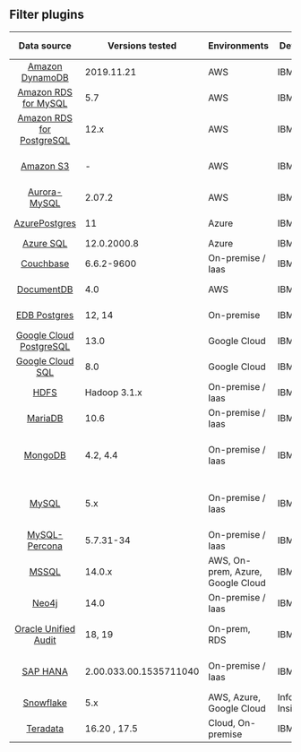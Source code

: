 ## Filter plugins

|                                             Data source                                             | Versions tested       | Environments                       | Developer            | Supported inputs               |                                                                                                                                                                                                                                                                                                                                                                                                                                                                                                                                                                                       Download                                                                                                                                                                                                                                                                                                                                                                                                                                                                                                                                                                                       |
|:---------------------------------------------------------------------------------------------------:|-----------------------|------------------------------------| -------------------- | ------------------------------ |:------------------------------------------------------------------------------------------------------------------------------------------------------------------------------------------------------------------------------------------------------------------------------------------------------------------------------------------------------------------------------------------------------------------------------------------------------------------------------------------------------------------------------------------------------------------------------------------------------------------------------------------------------------------------------------------------------------------------------------------------------------------------------------------------------------------------------------------------------------------------------------------------------------------------------------------------------------------------------------------------------------------------------------------------------------------------------------------------------------------------------------------------------------------------------------:|
|           [Amazon DynamoDB](../filter-plugin/logstash-filter-dynamodb-guardium/README.md)           | 2019.11.21            | AWS                                | IBM                  | CloudWatch (pull)              | [GDP](../filter-plugin/logstash-filter-dynamodb-guardium/DynamodbOverCloudwatchPackage/DynamoDB) \ [GI](https://github.com/IBM/universal-connectors/releases/download/v1.2.0/DynamodbOverCloudwatchPackage.zip)                                                                                                                                                                                                                                           |
|        [Amazon RDS for MySQL](../filter-plugin/logstash-filter-mysql-aws-guardium/README.md)        | 5.7                   | AWS                                | IBM                  | CloudWatch (pull)              | [GDP](../filter-plugin/logstash-filter-mysql-aws-guardium/MysqlOverCloudwatchLogsPackage/MySQL) \ [GI](https://github.com/IBM/universal-connectors/releases/download/v1.2.0/MysqlOverCloudwatchLogsPackage.zip)                                                                                                                                                                                                                                                                       
|      [Amazon RDS for PostgreSQL](../filter-plugin/logstash-filter-postgres-guardium/README.md)      | 12.x                  | AWS                                | IBM                  | CloudWatch (pull)              | [GDP](../filter-plugin/logstash-filter-postgres-guardium/PostgresOverCloudWatchPackage/Postgres) \ [GI](https://github.com/IBM/universal-connectors/releases/download/v1.2.0/PostgresOverCloudWatchPackage.zip)                                                                                                                                                                                                                                                                                                    
|                 [Amazon S3](../filter-plugin/logstash-filter-s3-guardium/README.md)                 | -                     | AWS                                | IBM                  | CloudWatch (pull), SQS (pull)  | [GDP](../filter-plugin/logstash-filter-s3-guardium/S3OverCloudwatchLogsPackage/S3) \ [GI](https://github.com/IBM/universal-connectors/releases/download/v1.2.0/S3OverCloudwatchLogsPackage.zip)                                                                                                                                                                                                                                                                                                                                      
|          [Aurora-MySQL](../filter-plugin/logstash-filter-aurora-mysql-guardium/README.md)           | 2.07.2                | AWS                                | IBM                  | CloudWatch (pull)              | [GDP](../filter-plugin/logstash-filter-aurora-mysql-guardium/AuroraMysqlOverCloudwatchPackage/AuroraMysql)                                                                                                                                                                                                                                                                                                                                                                              
|             [AzurePostgres](../filter-plugin/logstash-filter-azure-postgresql-guardium/README.md)              | 11          |  Azure                  | IBM                  | Azure Event Hub (pull)                    | [GDP](../filter-plugin/logstash-filter-azure-postgresql-guardium/AzurePostgresqlOverAzurePackage/azurepostgresql)                                                                                                                                                                                                                                                      
|             [Azure SQL](../filter-plugin/logstash-filter-azure-sql-guardium/README.md)              | 12.0.2000.8           | Azure                              | IBM                  | JDBC (pull)                    | [GDP](../filter-plugin/logstash-filter-azure-sql-guardium/AzureSQLOverJdbcPackage)                                                                                                                                                                                                                                                                                                                                                                                                                                                                                                                                                  
|            [Couchbase](../filter-plugin/logstash-filter-couchbasedb-guardium/README.md)             | 6.6.2-9600            | On-premise / Iaas                  | IBM                  | Filebeat (push)                | [GDP](../filter-plugin/logstash-filter-couchbasedb-guardium/CouchbasedbOverFilebeatPackage/CouchbaseDB) \ [GI](https://github.com/IBM/universal-connectors/releases/download/v1.2.0/CouchbasedbOverFilebeatPackage.zip)                                                                                                                                                                                                                                                                                                                                                                                                                                        
|     [DocumentDB](../filter-plugin/logstash-filter-documentdb-aws-guardium/README.md)                | 4.0                   | AWS                                | IBM                  | CloudWatch (pull)              | [GDP](../filter-plugin/logstash-filter-documentdb-aws-guardium/DocumentDBOverCloudwatchPackage)                                                                                                                                                                                                                                                                                                                                                                                                                                                                                                                                            
|           [EDB Postgres](../filter-plugin/logstash-filter-edbPostgres-guardium/README.md)           | 12, 14                | On-premise                                | IBM                  | Filebeat (push)                    | [GDP](../filter-plugin/logstash-filter-edbPostgres-guardium/EDBPostgresOverFilebeatPackage) |                                                                                                                                                                                                                                                                                                                                                                                                                                                                                                                                            
|  [Google Cloud PostgreSQL](../filter-plugin/logstash-filter-pubsub-postgresql-guardium/README.md)   | 13.0                  | Google Cloud                       | IBM                  | Pub/Sub (pull)                 | [GDP](../filter-plugin/logstash-filter-pubsub-postgresql-guardium/PubSubPostgreSQLPackage)                                                                                                                                                                                                                                                                                                                                                                                                                                                                                                                                              
|        [Google Cloud SQL](../filter-plugin/logstash-filter-pubsub-mysql-guardium/README.md)         | 8.0                   | Google Cloud                       | IBM                  | Pub/Sub (pull)                 | [GDP](../filter-plugin/logstash-filter-pubsub-mysql-guardium/PubSubMySQLPackage)                                                                                                                                                                                                                                                                                                                                                                                                                                                                                                                                                   
|                  [HDFS](../filter-plugin/logstash-filter-hdfs-guardium/README.md)                   | Hadoop 3.1.x          | On-premise / Iaas                  | IBM                  | Filebeat (push)                | [GDP](../filter-plugin/logstash-filter-hdfs-guardium/HdfsOverFilebeatPackage/Hdfs) \ [GI](https://github.com/IBM/universal-connectors/releases/download/v1.2.0/HDFSOverFilebeatPackage.zip)                                                                                                                                                                                                                                                                                                                                                                                                 
|            [MariaDB](../filter-plugin/logstash-filter-mariadb-guardium/README.md)            		    | 10.6                  | On-premise / Iaas                  | IBM                  | Filebeat (push)                | [GDP](../filter-plugin/logstash-filter-mariadb-guardium/MariaDBOverFilebeatPackage)
|               [MongoDB](../filter-plugin/logstash-filter-mongodb-guardium/README.md)                | 4.2, 4.4              | On-premise / Iaas                  | IBM                  | Syslog (push), Filebeat (push) | [GDP](../filter-plugin/logstash-filter-mongodb-guardium/MongodbOverFilebeatPackage/MongoDB) \ [GI](https://github.com/IBM/universal-connectors/releases/download/v1.2.0/MongodbOverFilebeatPackage.zip)                                                                                                                                                                                                                                                                                                                                                                                                                          
|                 [MySQL](../filter-plugin/logstash-filter-mysql-guardium/README.md)                  | 5.x                   | On-premise / Iaas                  | IBM                  | Syslog (push), Filebeat (push) | [GDP](../filter-plugin/logstash-filter-mysql-guardium/MysqlOverFilebeatPackage/Mysql) \ [GI](https://github.com/IBM/universal-connectors/releases/download/v1.2.0/MysqlOverFilebeatPackage.zip)                                                                                                                                                                                                                                                                                                                                                                                                                                                         
|         [MySQL-Percona](../filter-plugin/logstash-filter-mysql-percona-guardium/README.md)          | 5.7.31-34             | On-premise / Iaas                  | IBM                  | Filebeat (push)                | [GDP](../filter-plugin/logstash-filter-mysql-percona-guardium/MysqlPerconaOverFilebeatPackage/MysqlPercona) \ [GI](https://github.com/IBM/universal-connectors/releases/download/v1.2.0/MysqlPerconaOverFilebeatPackage.zip)                                                                                                                                                                                                                                                                                                                                                                                                                                                                            
|                 [MSSQL](../filter-plugin/logstash-filter-mssql-guardium/README.md)                  | 14.0.x                | AWS, On-prem, Azure, Google Cloud  | IBM                  | JDBC (pull)                    | [GDP](../filter-plugin/logstash-filter-mssql-guardium/MssqlOverJdbcPackage)                                                                                                                                                                                                                                                                                                                                                                                                                                                                                                                                                      
|                 [Neo4j](../filter-plugin/logstash-filter-neo4j-guardium/README.md)                  | 14.0                  | On-premise / Iaas                  | IBM                  | Filebeat (push)                | [GDP](../filter-plugin/logstash-filter-neo4j-guardium/NeodbOverFilebeatPackage/Neo4jDB)                                                                                                                                                                                                                                                                                                                                                                                                                                                                                                                                                
|           [Oracle Unified Audit](../filter-plugin/logstash-filter-oua-guardium/README.md)           | 18, 19                | On-prem, RDS                       | IBM                  | Oracle Unified Audit (pull)    | [GDP](../filter-plugin/logstash-filter-oua-guardium/OracleUnifiedAuditPackage/OracleUnifiedAudit)                                                                                                                                                                                                                                                                                                                                                                                                                                                                                                                                           
|               [SAP HANA](../filter-plugin/logstash-filter-saphana-guardium/README.md)               | 2.00.033.00.1535711040 | On-premise / Iaas                  | IBM                  | Filebeat (push), JDBC (pull)  | [GDP](../filter-plugin/logstash-filter-saphana-guardium/SaphanaOverFilebeatPackage/SAPHANA) \ [GI](https://github.com/IBM/universal-connectors/releases/download/v1.2.0/SaphanaOverFilebeatPackage.zip)                                                                                                                                                                                                                                                                                                                                                                                                                                                                                        
|              [Snowflake](https://github.com/infoinsights/guardium-snowflake-uc-filter)              | 5.x                   | AWS, Azure, Google Cloud           | Information Insights | JDBC (pull)                    | [GDP](https://github.com/infoinsights/guardium-snowflake-uc-filter)                                                                                                                                                                                                                                                                                                                                                                                                                                                                                                                                                          
|             [Teradata](../filter-plugin/logstash-filter-teradatadb-guardium/README.md)              | 16.20 , 17.5          | Cloud, On-premise                  | IBM                  | JDBC (pull)                    | [GDP](../filter-plugin/logstash-filter-teradatadb-guardium/TeradataOverJdbcPackage)                                                                                                                          